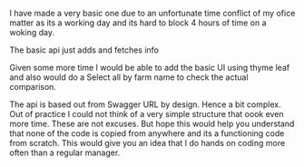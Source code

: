 I have made a very basic one due to an unfortunate time conflict of my ofice matter as its a working day and its hard to block 4 hours of time on a woking day.

The basic api just adds and fetches info

Given some more time I would be able to add the basic UI using thyme leaf and also would do a Select all by farm name to check the actual comparison.

The api is based out from Swagger URL by design. Hence a bit complex. Out of practice I could not think of a very simple structure that oook even more time. These are not excuses. But hope this would help you understand that none of the code is copied from anywhere and its a functioning code from scratch. This would give you an idea that I do hands on coding more often than a regular manager.

